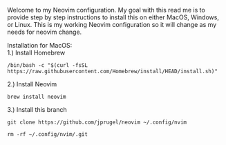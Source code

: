 Welcome to my Neovim configuration. My goal with this read me is to provide step by step instructions to install this on either MacOS, Windows, or Linux. This is my working Neovim configuration so it will change as my needs for neovim change.

Installation for MacOS:<br>
1.) Install Homebrew
```
/bin/bash -c "$(curl -fsSL https://raw.githubusercontent.com/Homebrew/install/HEAD/install.sh)"
```

2.) Install Neovim<br>
```
brew install neovim
```

3.) Install this branch<br>
```
git clone https://github.com/jprugel/neovim ~/.config/nvim
```
```
rm -rf ~/.config/nvim/.git
```
